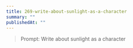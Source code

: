 ```yaml
---
title: 269-write-about-sunlight-as-a-character
summary: ""
publishedAt: ""
---
```


> Prompt: Write about sunlight as a character

